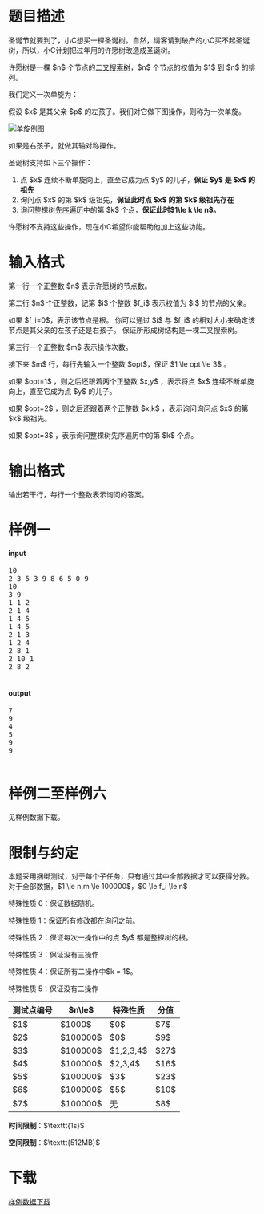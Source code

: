 # 题目描述

<p>圣诞节就要到了，小C想买一棵圣诞树。自然，请客请到破产的小C买不起圣诞树，所以，小C计划把过年用的许愿树改造成圣诞树。</p>
<p>许愿树是一棵 $n$ 个节点的<a href="//baike.baidu.com/item/%E4%BA%8C%E5%8F%89%E6%90%9C%E7%B4%A2%E6%A0%91/7077855">二叉搜索树</a>，$n$ 个节点的权值为 $1$ 到 $n$ 的排列。</p>
<p>我们定义一次单旋为：</p>
<p>假设 $x$ 是其父亲 $p$ 的左孩子。我们对它做下图操作，则称为一次单旋。</p>
<p><img class="img-responsive center-block" src="//img.uoj.ac/problem/456/danxuan.png" alt="单旋例图"/></p>
<p>如果是右孩子，就做其轴对称操作。</p>
<p>圣诞树支持如下三个操作：</p>
<ol><li>点 $x$ 连续不断单旋向上，直至它成为点 $y$ 的儿子，<strong>保证 $y$ 是 $x$ 的祖先</strong></li>
<li>询问点 $x$ 的第 $k$ 级祖先，<strong>保证此时点 $x$ 的第 $k$ 级祖先存在</strong></li>
<li>询问整棵树<a href="//baike.baidu.com/item/%E5%85%88%E5%BA%8F%E9%81%8D%E5%8E%86/6442839">先序遍历</a>中的第 $k$ 个点，<strong>保证此时$1\le k \le n$。</strong></li>
</ol><p>许愿树不支持这些操作，现在小C希望你能帮助他加上这些功能。</p>

# 输入格式


<p>第一行一个正整数 $n$ 表示许愿树的节点数。</p>
<p>第二行 $n$ 个正整数，记第 $i$ 个整数 $f_i$ 表示权值为 $i$ 的节点的父亲。</p>
<p>如果 $f_i=0$，表示该节点是根。
你可以通过 $i$ 与 $f_i$ 的相对大小来确定该节点是其父亲的左孩子还是右孩子。
保证所形成树结构是一棵二叉搜索树。</p>
<p>第三行一个正整数 $m$ 表示操作次数。</p>
<p>接下来 $m$ 行，每行先输入一个整数 $opt$，保证 $1 \le opt \le 3$ 。</p>
<p>如果 $opt=1$ ，则之后还跟着两个正整数 $x,y$ ，表示将点 $x$ 连续不断单旋向上，直至它成为点 $y$ 的儿子。</p>
<p>如果 $opt=2$ ，则之后还跟着两个正整数 $x,k$ ，表示询问询问点 $x$ 的第 $k$ 级祖先。</p>
<p>如果 $opt=3$ ，表示询问整棵树先序遍历中的第 $k$ 个点。</p>

# 输出格式


<p>输出若干行，每行一个整数表示询问的答案。</p>

# 样例一


<h4>input</h4>
<pre>10
2 3 5 3 9 8 6 5 0 9 
10
3 9
1 1 2
2 1 4
1 4 5
1 4 5
2 1 3
1 2 4
2 8 1
2 10 1
2 8 2

</pre>

<h4>output</h4>
<pre>7
9
4
5
9
9

</pre>


# 样例二至样例六


<p>见样例数据下载。</p>

# 限制与约定


<p>本题采用捆绑测试，对于每个子任务，只有通过其中全部数据才可以获得分数。
对于全部数据，$1 \le n,m \le 100000$，$0 \le f_i \le n$</p>
<p>特殊性质 0：保证数据随机。</p>
<p>特殊性质 1：保证所有修改都在询问之前。</p>
<p>特殊性质 2：保证每次一操作中的点 $y$ 都是整棵树的根。</p>
<p>特殊性质 3：保证没有三操作</p>
<p>特殊性质 4：保证所有二操作中$k = 1$。</p>
<p>特殊性质 5：保证没有二操作</p>
 <div class="table-responsive">
<table class="table table-bordered table-text-center table-verticle-middle"><thead><tr><th>测试点编号</th><th>$n\le$</th><th>特殊性质</th><th>分值</th></tr></thead><tbody><tr><td>$1$</td><td>$1000$</td><td>$0$</td><td>$7$</td></tr><tr><td>$2$</td><td>$100000$</td><td>$0$</td><td>$9$</td></tr><tr><td>$3$</td><td>$100000$</td><td>$1,2,3,4$</td><td>$27$</td></tr><tr><td>$4$</td><td>$100000$</td><td>$2,3,4$</td><td>$16$</td></tr><tr><td>$5$</td><td>$100000$</td><td>$3$</td><td>$23$</td></tr><tr><td>$6$</td><td>$100000$</td><td>$5$</td><td>$10$</td></tr><tr><td>$7$</td><td>$100000$</td><td>无</td><td>$8$</td></tr></tbody></table></div>

<p><strong>时间限制</strong>：$\texttt{1s}$</p>
<p><strong>空间限制</strong>：$\texttt{512MB}$</p>

# 下载


<p><a href="/download.php?type=problem&amp;id=456">样例数据下载</a></p>
